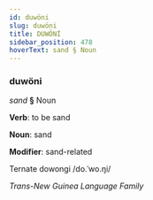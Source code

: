 ```yaml
---
id: duwöni
slug: duwöni
title: DUWÖNİ
sidebar_position: 478
hoverText: sand § Noun
---
```


### duwöni

*sand* **§** Noun

**Verb**: to be sand

**Noun**: sand

**Modifier**: sand-related

Ternate dowongi /do.ˈwo.ŋi/

*Trans-New Guinea Language Family*